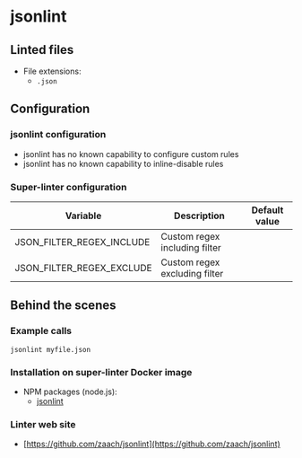 <!-- markdownlint-disable MD033 MD041 -->
<!-- Generated by .automation/build.py, please do not update manually -->
# jsonlint

## Linted files

- File extensions:
  - `.json`

## Configuration

### jsonlint configuration

- jsonlint has no known capability to configure custom rules
- jsonlint has no known capability to inline-disable rules

### Super-linter configuration

| Variable | Description | Default value |
| ----------------- | -------------- | -------------- |
| JSON_FILTER_REGEX_INCLUDE | Custom regex including filter |  |
| JSON_FILTER_REGEX_EXCLUDE | Custom regex excluding filter |  |

## Behind the scenes

### Example calls

```shell
jsonlint myfile.json
```


### Installation on super-linter Docker image

- NPM packages (node.js):
  - [jsonlint](https://www.npmjs.com/package/jsonlint)

### Linter web site
- [https://github.com/zaach/jsonlint](https://github.com/zaach/jsonlint)


